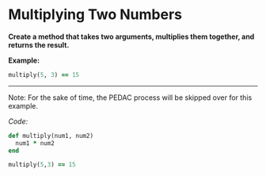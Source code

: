 # Multiplying Two Numbers

**Create a method that takes two arguments, multiplies them together, and returns the result.**

**Example:**

```ruby
multiply(5, 3) == 15
```

---

Note: For the sake of time, the PEDAC process will be skipped over for this example.

*Code:*

```ruby
def multiply(num1, num2)
  num1 * num2
end

multiply(5,3) == 15
```

